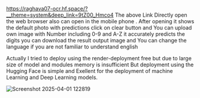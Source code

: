 https://raghava07-ocr.hf.space/?__theme=system&deep_link=9tZ00_Hmco4
The above Link Directly open the web browser also can open in the mobile phone .
After opening it shows the default photo with predictions click on clear button and You can upload own image with Number including 0-9 and A-Z
it accurately predicts the digits you can download the result output image and You can change the language if you are not familiar to understand english

Actually I tried to deploy using the render-deployment free but due to large size of model and modules memory is insufficient 
But deployment using the Hugging Face is simple and Exellent for the deployment of machine Learning and Deep Learning models.


![Screenshot 2025-04-01 122819](https://github.com/user-attachments/assets/8817de70-eab6-48a4-84ac-f6adddf109f5)
